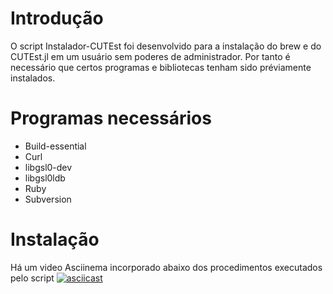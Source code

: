 # Introdução
O script Instalador-CUTEst foi desenvolvido para a instalação do brew e do
CUTEst.jl em um usuário sem poderes de administrador. Por tanto é necessário que
certos programas e bibliotecas tenham sido préviamente instalados.

# Programas necessários
  - Build-essential
  - Curl
  - libgsl0-dev
  - libgsl0ldb
  - Ruby
  - Subversion

# Instalação
 Há um video Asciinema incorporado abaixo dos procedimentos executados pelo
 script
 [![asciicast](https://asciinema.org/a/37964.png)](https://asciinema.org/a/37964)
